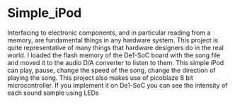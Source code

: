 # Simple_iPod
Interfacing to electronic components, and in particular reading from a memory, are fundamental things in any hardware system. This project is quite representative of many things that hardware designers do in the real world. I loaded the flash memory of the De1-SoC board with the song file and moved it to the audio D/A converter to listen to them. This simple iPod can play, pause, change the speed of the song, change the direction of playing the song. This project also makes use of picoblaze 8 bit microcontroller. If you implement it on De1-SoC you can see the intensity of each sound sample using LEDs
